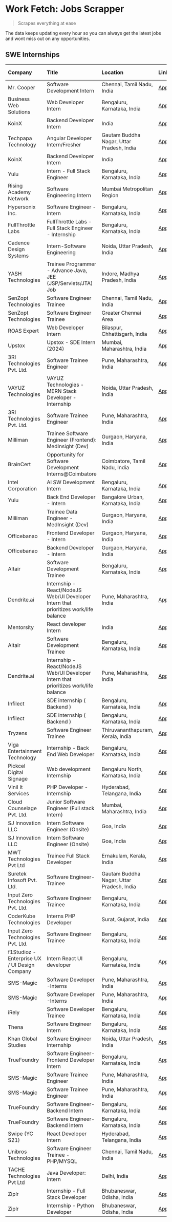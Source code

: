 # Work Fetch: Jobs Scrapper
> Scrapes everything at ease

The data keeps updating every hour so you can always get the latest jobs and wont miss out on any opportunities.

## SWE Internships
<!--START_SECTION:workfetch-->
| Company                                       | Title                                                                                | Location                                  | Link                                                                                                                                                                                                                                                                                                    | Date Posted   |
|:----------------------------------------------|:-------------------------------------------------------------------------------------|:------------------------------------------|:--------------------------------------------------------------------------------------------------------------------------------------------------------------------------------------------------------------------------------------------------------------------------------------------------------|:--------------|
| Mr. Cooper                                    | Software Development Intern                                                          | Chennai, Tamil Nadu, India                | [Apply](https://in.linkedin.com/jobs/view/software-development-intern-at-mr-cooper-3835246063?position=12&pageNum=0&refId=xVgI%2FGQO%2BZpAosOD%2FGtCmg%3D%3D&trackingId=1Cl7Iu1K8XrWnWGgU1qE%2FQ%3D%3D&trk=public_jobs_jserp-result_search-card)                                                        | 2024-02-21    |
| Business Web Solutions                        | Web Developer Intern                                                                 | Bengaluru, Karnataka, India               | [Apply](https://in.linkedin.com/jobs/view/web-developer-intern-at-business-web-solutions-3835789494?position=43&pageNum=0&refId=xVgI%2FGQO%2BZpAosOD%2FGtCmg%3D%3D&trackingId=aW18FA8brSP76%2FmI3OHiOw%3D%3D&trk=public_jobs_jserp-result_search-card)                                                  | 2024-02-21    |
| KoinX                                         | Backend Developer Intern                                                             | India                                     | [Apply](https://in.linkedin.com/jobs/view/backend-developer-intern-at-koinx-3830949245?position=26&pageNum=0&refId=xVgI%2FGQO%2BZpAosOD%2FGtCmg%3D%3D&trackingId=d8izT35t344Wg49Ha1vZjQ%3D%3D&trk=public_jobs_jserp-result_search-card)                                                                 | 2024-02-20    |
| Techpapa Technology                           | Angular Developer Intern/Fresher                                                     | Gautam Buddha Nagar, Uttar Pradesh, India | [Apply](https://in.linkedin.com/jobs/view/angular-developer-intern-fresher-at-techpapa-technology-3834305862?position=56&pageNum=0&refId=xVgI%2FGQO%2BZpAosOD%2FGtCmg%3D%3D&trackingId=DlJxu7enGjrpUHQXaqLMDw%3D%3D&trk=public_jobs_jserp-result_search-card)                                           | 2024-02-20    |
| KoinX                                         | Backend Developer Intern                                                             | India                                     | [Apply](https://in.linkedin.com/jobs/view/backend-developer-intern-at-koinx-3830949245?position=1&pageNum=2&refId=tNtP2wCzZf1K1iZA8ewyiQ%3D%3D&trackingId=uWyCOkksdybncY4PqTl7KA%3D%3D&trk=public_jobs_jserp-result_search-card)                                                                        | 2024-02-20    |
| Yulu                                          | Intern - Full Stack Engineer                                                         | Bengaluru, Karnataka, India               | [Apply](https://in.linkedin.com/jobs/view/intern-full-stack-engineer-at-yulu-3834466595?position=25&pageNum=0&refId=xVgI%2FGQO%2BZpAosOD%2FGtCmg%3D%3D&trackingId=XHJLJAWOXMGl11KwjyqBpA%3D%3D&trk=public_jobs_jserp-result_search-card)                                                                | 2024-02-19    |
| Rising Academy Network                        | Software Engineering Intern                                                          | Mumbai Metropolitan Region                | [Apply](https://in.linkedin.com/jobs/view/software-engineering-intern-at-rising-academy-network-3834483444?position=44&pageNum=0&refId=xVgI%2FGQO%2BZpAosOD%2FGtCmg%3D%3D&trackingId=%2BQcVvnz9DX24eE4dSUoJ1g%3D%3D&trk=public_jobs_jserp-result_search-card)                                           | 2024-02-19    |
| Hypersonix Inc.                               | Software Engineer - Intern                                                           | Bengaluru, Karnataka, India               | [Apply](https://in.linkedin.com/jobs/view/software-engineer-intern-at-hypersonix-inc-3833055982?position=2&pageNum=0&refId=xVgI%2FGQO%2BZpAosOD%2FGtCmg%3D%3D&trackingId=sG0fibIsjt88VgduKWgK3g%3D%3D&trk=public_jobs_jserp-result_search-card)                                                         | 2024-02-18    |
| FullThrottle Labs                             | FullThrottle Labs - Full Stack Engineer - Internship                                 | Bengaluru, Karnataka, India               | [Apply](https://in.linkedin.com/jobs/view/fullthrottle-labs-full-stack-engineer-internship-at-fullthrottle-labs-3829636016?position=48&pageNum=0&refId=xVgI%2FGQO%2BZpAosOD%2FGtCmg%3D%3D&trackingId=fEqYIn1C9a1INGfKU9gq0A%3D%3D&trk=public_jobs_jserp-result_search-card)                             | 2024-02-17    |
| Cadence Design Systems                        | Intern-Software Engineering                                                          | Noida, Uttar Pradesh, India               | [Apply](https://in.linkedin.com/jobs/view/intern-software-engineering-at-cadence-design-systems-3794689056?position=55&pageNum=0&refId=xVgI%2FGQO%2BZpAosOD%2FGtCmg%3D%3D&trackingId=Of3bzRblb8uYscmhcm5ORw%3D%3D&trk=public_jobs_jserp-result_search-card)                                             | 2024-02-17    |
| YASH Technologies                             | Trainee Programmer - Advance Java, JEE (JSP/Servlets/JTA) Job                        | Indore, Madhya Pradesh, India             | [Apply](https://in.linkedin.com/jobs/view/trainee-programmer-advance-java-jee-jsp-servlets-jta-job-at-yash-technologies-3811759183?position=39&pageNum=0&refId=xVgI%2FGQO%2BZpAosOD%2FGtCmg%3D%3D&trackingId=H2uUt%2Fk8YLX4cFc2qdWRLQ%3D%3D&trk=public_jobs_jserp-result_search-card)                   | 2024-02-13    |
| SenZopt Technologies                          | Software Engineer Trainee                                                            | Chennai, Tamil Nadu, India                | [Apply](https://in.linkedin.com/jobs/view/software-engineer-trainee-at-senzopt-technologies-3827686880?position=6&pageNum=0&refId=xVgI%2FGQO%2BZpAosOD%2FGtCmg%3D%3D&trackingId=hSKyqDhR5okXs2zH8JO1Iw%3D%3D&trk=public_jobs_jserp-result_search-card)                                                  | 2024-02-12    |
| SenZopt Technologies                          | Software Engineer Trainee                                                            | Greater Chennai Area                      | [Apply](https://in.linkedin.com/jobs/view/software-engineer-trainee-at-senzopt-technologies-3827688781?position=8&pageNum=0&refId=xVgI%2FGQO%2BZpAosOD%2FGtCmg%3D%3D&trackingId=5VjOp5OnOQKPEXheZQLrbg%3D%3D&trk=public_jobs_jserp-result_search-card)                                                  | 2024-02-12    |
| ROAS Expert                                   | Web Developer Intern                                                                 | Bilaspur, Chhattisgarh, India             | [Apply](https://in.linkedin.com/jobs/view/web-developer-intern-at-roas-expert-3828189292?position=11&pageNum=0&refId=xVgI%2FGQO%2BZpAosOD%2FGtCmg%3D%3D&trackingId=A1ldsPuC7ROTIIjCdhs2cA%3D%3D&trk=public_jobs_jserp-result_search-card)                                                               | 2024-02-12    |
| Upstox                                        | Upstox - SDE Intern (2024)                                                           | Mumbai, Maharashtra, India                | [Apply](https://in.linkedin.com/jobs/view/upstox-sde-intern-2024-at-upstox-3826556183?position=21&pageNum=0&refId=xVgI%2FGQO%2BZpAosOD%2FGtCmg%3D%3D&trackingId=D5JBjijumcveznF3T7NahQ%3D%3D&trk=public_jobs_jserp-result_search-card)                                                                  | 2024-02-10    |
| 3RI Technologies Pvt. Ltd.                    | Software Trainee Engineer                                                            | Pune, Maharashtra, India                  | [Apply](https://in.linkedin.com/jobs/view/software-trainee-engineer-at-3ri-technologies-pvt-ltd-3826557054?position=34&pageNum=0&refId=xVgI%2FGQO%2BZpAosOD%2FGtCmg%3D%3D&trackingId=2qdy5Ma2EbYLxqnJri4dVQ%3D%3D&trk=public_jobs_jserp-result_search-card)                                             | 2024-02-10    |
| VAYUZ Technologies                            | VAYUZ Technologies - MERN Stack Developer - Internship                               | Noida, Uttar Pradesh, India               | [Apply](https://in.linkedin.com/jobs/view/vayuz-technologies-mern-stack-developer-internship-at-vayuz-technologies-3822619356?position=38&pageNum=0&refId=xVgI%2FGQO%2BZpAosOD%2FGtCmg%3D%3D&trackingId=OX8ExUlvWRkZ2Pw6szJSUw%3D%3D&trk=public_jobs_jserp-result_search-card)                          | 2024-02-10    |
| 3RI Technologies Pvt. Ltd.                    | Software Trainee Engineer                                                            | Pune, Maharashtra, India                  | [Apply](https://in.linkedin.com/jobs/view/software-trainee-engineer-at-3ri-technologies-pvt-ltd-3826557054?position=9&pageNum=2&refId=tNtP2wCzZf1K1iZA8ewyiQ%3D%3D&trackingId=9rZK0c4UnWiH%2B9iUX459%2BQ%3D%3D&trk=public_jobs_jserp-result_search-card)                                                | 2024-02-10    |
| Milliman                                      | Trainee Software Engineer (Frontend): MedInsight (Dev)                               | Gurgaon, Haryana, India                   | [Apply](https://in.linkedin.com/jobs/view/trainee-software-engineer-frontend-medinsight-dev-at-milliman-3792874280?position=4&pageNum=0&refId=xVgI%2FGQO%2BZpAosOD%2FGtCmg%3D%3D&trackingId=BQV51Dx7LDzdvGYS4FJSMg%3D%3D&trk=public_jobs_jserp-result_search-card)                                      | 2024-02-09    |
| BrainCert                                     | Opportunity for Software Development Interns@Coimbatore                              | Coimbatore, Tamil Nadu, India             | [Apply](https://in.linkedin.com/jobs/view/opportunity-for-software-development-interns%40coimbatore-at-braincert-3826095058?position=54&pageNum=0&refId=xVgI%2FGQO%2BZpAosOD%2FGtCmg%3D%3D&trackingId=dVZXLfhSxCKsOVIYS3IFRA%3D%3D&trk=public_jobs_jserp-result_search-card)                            | 2024-02-09    |
| Intel Corporation                             | AI SW Development Intern                                                             | Bengaluru, Karnataka, India               | [Apply](https://in.linkedin.com/jobs/view/ai-sw-development-intern-at-intel-corporation-3826089065?position=59&pageNum=0&refId=xVgI%2FGQO%2BZpAosOD%2FGtCmg%3D%3D&trackingId=LohLsKujlip%2BrYTnz%2Bd5Tg%3D%3D&trk=public_jobs_jserp-result_search-card)                                                 | 2024-02-09    |
| Yulu                                          | Back End Developer - Intern                                                          | Bangalore Urban, Karnataka, India         | [Apply](https://in.linkedin.com/jobs/view/back-end-developer-intern-at-yulu-3821682220?position=13&pageNum=0&refId=xVgI%2FGQO%2BZpAosOD%2FGtCmg%3D%3D&trackingId=A3ys6%2FXza1lPQg0Z5dv%2FLQ%3D%3D&trk=public_jobs_jserp-result_search-card)                                                             | 2024-02-04    |
| Milliman                                      | Trainee Data Engineer - MedInsight (Dev)                                             | Gurgaon, Haryana, India                   | [Apply](https://in.linkedin.com/jobs/view/trainee-data-engineer-medinsight-dev-at-milliman-3789275187?position=51&pageNum=0&refId=xVgI%2FGQO%2BZpAosOD%2FGtCmg%3D%3D&trackingId=Y%2BHYTYlQBwHsms7coVRlFA%3D%3D&trk=public_jobs_jserp-result_search-card)                                                | 2024-02-01    |
| Officebanao                                   | Frontend Developer - Intern                                                          | Gurgaon, Haryana, India                   | [Apply](https://in.linkedin.com/jobs/view/frontend-developer-intern-at-officebanao-3822614063?position=7&pageNum=0&refId=xVgI%2FGQO%2BZpAosOD%2FGtCmg%3D%3D&trackingId=UnsTkmvtGXqXJOIQ6XPFRA%3D%3D&trk=public_jobs_jserp-result_search-card)                                                           | 2024-01-31    |
| Officebanao                                   | Backend Developer - Intern                                                           | Gurgaon, Haryana, India                   | [Apply](https://in.linkedin.com/jobs/view/backend-developer-intern-at-officebanao-3814263731?position=23&pageNum=0&refId=xVgI%2FGQO%2BZpAosOD%2FGtCmg%3D%3D&trackingId=8QsvJd8rm%2BWyDYjKKFxzcg%3D%3D&trk=public_jobs_jserp-result_search-card)                                                         | 2024-01-31    |
| Altair                                        | Software Development Trainee                                                         | Bengaluru, Karnataka, India               | [Apply](https://in.linkedin.com/jobs/view/software-development-trainee-at-altair-3817606202?position=28&pageNum=0&refId=xVgI%2FGQO%2BZpAosOD%2FGtCmg%3D%3D&trackingId=5s01%2ByubSfuSM4k2xlVgrg%3D%3D&trk=public_jobs_jserp-result_search-card)                                                          | 2024-01-31    |
| Dendrite.ai                                   | Internship - React/NodeJS Web/UI Developer Intern that prioritizes work/life balance | Pune, Maharashtra, India                  | [Apply](https://in.linkedin.com/jobs/view/internship-react-nodejs-web-ui-developer-intern-that-prioritizes-work-life-balance-at-dendrite-ai-3818948068?position=32&pageNum=0&refId=xVgI%2FGQO%2BZpAosOD%2FGtCmg%3D%3D&trackingId=XxnSLDhaS1dp0um76uB9Sw%3D%3D&trk=public_jobs_jserp-result_search-card) | 2024-01-31    |
| Mentorsity                                    | React developer Intern                                                               | India                                     | [Apply](https://in.linkedin.com/jobs/view/react-developer-intern-at-mentorsity-3820308129?position=45&pageNum=0&refId=xVgI%2FGQO%2BZpAosOD%2FGtCmg%3D%3D&trackingId=Xt9n2MMjuyuKtRjeCWuBuw%3D%3D&trk=public_jobs_jserp-result_search-card)                                                              | 2024-01-31    |
| Altair                                        | Software Development Trainee                                                         | Bengaluru, Karnataka, India               | [Apply](https://in.linkedin.com/jobs/view/software-development-trainee-at-altair-3817606202?position=3&pageNum=2&refId=tNtP2wCzZf1K1iZA8ewyiQ%3D%3D&trackingId=FZRzJ%2FZrxesYcKZcIG1tVw%3D%3D&trk=public_jobs_jserp-result_search-card)                                                                 | 2024-01-31    |
| Dendrite.ai                                   | Internship - React/NodeJS Web/UI Developer Intern that prioritizes work/life balance | Pune, Maharashtra, India                  | [Apply](https://in.linkedin.com/jobs/view/internship-react-nodejs-web-ui-developer-intern-that-prioritizes-work-life-balance-at-dendrite-ai-3818948068?position=7&pageNum=2&refId=tNtP2wCzZf1K1iZA8ewyiQ%3D%3D&trackingId=CDl%2FPRWK4PpYDC9UzsUalQ%3D%3D&trk=public_jobs_jserp-result_search-card)      | 2024-01-31    |
| Infilect                                      | SDE internship ( Backend )                                                           | Bengaluru, Karnataka, India               | [Apply](https://in.linkedin.com/jobs/view/sde-internship-backend-at-infilect-3815120558?position=27&pageNum=0&refId=xVgI%2FGQO%2BZpAosOD%2FGtCmg%3D%3D&trackingId=izkI20VunQvLg%2BK4g%2FneeQ%3D%3D&trk=public_jobs_jserp-result_search-card)                                                            | 2024-01-25    |
| Infilect                                      | SDE internship ( Backend )                                                           | Bengaluru, Karnataka, India               | [Apply](https://in.linkedin.com/jobs/view/sde-internship-backend-at-infilect-3815120558?position=2&pageNum=2&refId=tNtP2wCzZf1K1iZA8ewyiQ%3D%3D&trackingId=LvycHtyLC6lWEe38%2F7herw%3D%3D&trk=public_jobs_jserp-result_search-card)                                                                     | 2024-01-25    |
| Tryzens                                       | Software Engineer Trainee                                                            | Thiruvananthapuram, Kerala, India         | [Apply](https://in.linkedin.com/jobs/view/software-engineer-trainee-at-tryzens-3809363491?position=14&pageNum=0&refId=xVgI%2FGQO%2BZpAosOD%2FGtCmg%3D%3D&trackingId=cUbjolCGyr2gNbwEu%2Frspg%3D%3D&trk=public_jobs_jserp-result_search-card)                                                            | 2024-01-18    |
| Viga Entertainment Technology                 | Internship - Back End Web Developer                                                  | Bengaluru, Karnataka, India               | [Apply](https://in.linkedin.com/jobs/view/internship-back-end-web-developer-at-viga-entertainment-technology-3817712040?position=53&pageNum=0&refId=xVgI%2FGQO%2BZpAosOD%2FGtCmg%3D%3D&trackingId=nzOzHyLVyd8QL5w9%2FXxgGg%3D%3D&trk=public_jobs_jserp-result_search-card)                              | 2024-01-17    |
| Pickcel Digital Signage                       | Web development Internship                                                           | Bengaluru North, Karnataka, India         | [Apply](https://in.linkedin.com/jobs/view/web-development-internship-at-pickcel-digital-signage-3826062393?position=46&pageNum=0&refId=xVgI%2FGQO%2BZpAosOD%2FGtCmg%3D%3D&trackingId=WgbMFASsE8rCs%2BuWFWZ9xQ%3D%3D&trk=public_jobs_jserp-result_search-card)                                           | 2024-01-15    |
| Vinil It Services                             | PHP Developer - Internship                                                           | Hyderabad, Telangana, India               | [Apply](https://in.linkedin.com/jobs/view/php-developer-internship-at-vinil-it-services-3802010061?position=49&pageNum=0&refId=xVgI%2FGQO%2BZpAosOD%2FGtCmg%3D%3D&trackingId=mKAfjFZ9zO4lup8dhPfk%2Fw%3D%3D&trk=public_jobs_jserp-result_search-card)                                                   | 2024-01-14    |
| Cloud Counselage Pvt. Ltd.                    | Junior Software Engineer (Full stack Intern)                                         | Mumbai, Maharashtra, India                | [Apply](https://in.linkedin.com/jobs/view/junior-software-engineer-full-stack-intern-at-cloud-counselage-pvt-ltd-3803132814?position=22&pageNum=0&refId=xVgI%2FGQO%2BZpAosOD%2FGtCmg%3D%3D&trackingId=UNRcau%2ByNVY52iplbJ%2FBNg%3D%3D&trk=public_jobs_jserp-result_search-card)                        | 2024-01-11    |
| SJ Innovation LLC                             | Intern Software Engineer (Onsite)                                                    | Goa, India                                | [Apply](https://in.linkedin.com/jobs/view/intern-software-engineer-onsite-at-sj-innovation-llc-3799959011?position=35&pageNum=0&refId=xVgI%2FGQO%2BZpAosOD%2FGtCmg%3D%3D&trackingId=kT%2FRedb9VWEKDhlRZg3qdw%3D%3D&trk=public_jobs_jserp-result_search-card)                                            | 2024-01-11    |
| SJ Innovation LLC                             | Intern Software Engineer (Onsite)                                                    | Goa, India                                | [Apply](https://in.linkedin.com/jobs/view/intern-software-engineer-onsite-at-sj-innovation-llc-3799959011?position=10&pageNum=2&refId=tNtP2wCzZf1K1iZA8ewyiQ%3D%3D&trackingId=WkHMGnvCXW%2BT4fOFhpW4FQ%3D%3D&trk=public_jobs_jserp-result_search-card)                                                  | 2024-01-11    |
| MWT Technologies Pvt Ltd                      | Trainee Full Stack Developer                                                         | Ernakulam, Kerala, India                  | [Apply](https://in.linkedin.com/jobs/view/trainee-full-stack-developer-at-mwt-technologies-pvt-ltd-3800921715?position=3&pageNum=0&refId=xVgI%2FGQO%2BZpAosOD%2FGtCmg%3D%3D&trackingId=%2BtwmcC2tqeOYKhyjMoP%2FgQ%3D%3D&trk=public_jobs_jserp-result_search-card)                                       | 2024-01-09    |
| Suretek Infosoft Pvt. Ltd.                    | Software Engineer-Trainee                                                            | Gautam Buddha Nagar, Uttar Pradesh, India | [Apply](https://in.linkedin.com/jobs/view/software-engineer-trainee-at-suretek-infosoft-pvt-ltd-3800934643?position=19&pageNum=0&refId=xVgI%2FGQO%2BZpAosOD%2FGtCmg%3D%3D&trackingId=Wpf5Kbjk%2B%2BExvkZw3MqqeQ%3D%3D&trk=public_jobs_jserp-result_search-card)                                         | 2024-01-09    |
| Input Zero Technologies Pvt. Ltd.             | Software Engineer Trainee                                                            | Bengaluru, Karnataka, India               | [Apply](https://in.linkedin.com/jobs/view/software-engineer-trainee-at-input-zero-technologies-pvt-ltd-3800927643?position=30&pageNum=0&refId=xVgI%2FGQO%2BZpAosOD%2FGtCmg%3D%3D&trackingId=zL0UIyjSja5mq2qrPOQ7Zg%3D%3D&trk=public_jobs_jserp-result_search-card)                                      | 2024-01-09    |
| CoderKube Technologies                        | Interns PHP Developer                                                                | Surat, Gujarat, India                     | [Apply](https://in.linkedin.com/jobs/view/interns-php-developer-at-coderkube-technologies-3800923432?position=57&pageNum=0&refId=xVgI%2FGQO%2BZpAosOD%2FGtCmg%3D%3D&trackingId=e9RjvcDjRybyFgKYnE3qIQ%3D%3D&trk=public_jobs_jserp-result_search-card)                                                   | 2024-01-09    |
| Input Zero Technologies Pvt. Ltd.             | Software Engineer Trainee                                                            | Bengaluru, Karnataka, India               | [Apply](https://in.linkedin.com/jobs/view/software-engineer-trainee-at-input-zero-technologies-pvt-ltd-3800927643?position=5&pageNum=2&refId=tNtP2wCzZf1K1iZA8ewyiQ%3D%3D&trackingId=BrYVEEKErgcLSF%2F8dVJv4A%3D%3D&trk=public_jobs_jserp-result_search-card)                                           | 2024-01-09    |
| f1Studioz - Enterprise UX / UI Design Company | Intern React UI developer                                                            | Bengaluru, Karnataka, India               | [Apply](https://in.linkedin.com/jobs/view/intern-react-ui-developer-at-f1studioz-enterprise-ux-ui-design-company-3796354738?position=5&pageNum=0&refId=xVgI%2FGQO%2BZpAosOD%2FGtCmg%3D%3D&trackingId=T6ErRvlGbN%2BnVjKtBG6q0Q%3D%3D&trk=public_jobs_jserp-result_search-card)                           | 2024-01-08    |
| SMS-Magic                                     | Software Developer -Interns                                                          | Pune, Maharashtra, India                  | [Apply](https://in.linkedin.com/jobs/view/software-developer-interns-at-sms-magic-3799485343?position=33&pageNum=0&refId=xVgI%2FGQO%2BZpAosOD%2FGtCmg%3D%3D&trackingId=JhcZIy1Hbd67y0txGxaWWw%3D%3D&trk=public_jobs_jserp-result_search-card)                                                           | 2024-01-05    |
| SMS-Magic                                     | Software Developer -Interns                                                          | Pune, Maharashtra, India                  | [Apply](https://in.linkedin.com/jobs/view/software-developer-interns-at-sms-magic-3799485343?position=8&pageNum=2&refId=tNtP2wCzZf1K1iZA8ewyiQ%3D%3D&trackingId=FBf6v3ZqtKwQupx%2F1x9ofw%3D%3D&trk=public_jobs_jserp-result_search-card)                                                                | 2024-01-05    |
| iRely                                         | Software Developer Trainee                                                           | Bengaluru, Karnataka, India               | [Apply](https://in.linkedin.com/jobs/view/software-developer-trainee-at-irely-3801577534?position=10&pageNum=0&refId=xVgI%2FGQO%2BZpAosOD%2FGtCmg%3D%3D&trackingId=RqY8Zv%2BKAHJL1K56bNm19g%3D%3D&trk=public_jobs_jserp-result_search-card)                                                             | 2023-12-22    |
| Thena                                         | Software Engineer Intern                                                             | Bengaluru, Karnataka, India               | [Apply](https://in.linkedin.com/jobs/view/software-engineer-intern-at-thena-3778731751?position=17&pageNum=0&refId=xVgI%2FGQO%2BZpAosOD%2FGtCmg%3D%3D&trackingId=PXeTcXzYFaquNGgE3KVknQ%3D%3D&trk=public_jobs_jserp-result_search-card)                                                                 | 2023-12-05    |
| Khan Global Studies                           | Software Engineer Internship                                                         | Noida, Uttar Pradesh, India               | [Apply](https://in.linkedin.com/jobs/view/software-engineer-internship-at-khan-global-studies-3766942197?position=41&pageNum=0&refId=xVgI%2FGQO%2BZpAosOD%2FGtCmg%3D%3D&trackingId=sySV%2FqnT8aPECoLDZNo48g%3D%3D&trk=public_jobs_jserp-result_search-card)                                             | 2023-11-27    |
| TrueFoundry                                   | Software Engineer- Frontend Developer Intern                                         | Bengaluru, Karnataka, India               | [Apply](https://in.linkedin.com/jobs/view/software-engineer-frontend-developer-intern-at-truefoundry-3790095058?position=15&pageNum=0&refId=xVgI%2FGQO%2BZpAosOD%2FGtCmg%3D%3D&trackingId=1fsXEG%2FNY58hGY8ec1qmhQ%3D%3D&trk=public_jobs_jserp-result_search-card)                                      | 2023-11-24    |
| SMS-Magic                                     | Software Trainee Engineer                                                            | Pune, Maharashtra, India                  | [Apply](https://in.linkedin.com/jobs/view/software-trainee-engineer-at-sms-magic-3761409781?position=29&pageNum=0&refId=xVgI%2FGQO%2BZpAosOD%2FGtCmg%3D%3D&trackingId=42Bcl0IhH84mJZdqI%2FQeqA%3D%3D&trk=public_jobs_jserp-result_search-card)                                                          | 2023-11-16    |
| SMS-Magic                                     | Software Trainee Engineer                                                            | Pune, Maharashtra, India                  | [Apply](https://in.linkedin.com/jobs/view/software-trainee-engineer-at-sms-magic-3761409781?position=4&pageNum=2&refId=tNtP2wCzZf1K1iZA8ewyiQ%3D%3D&trackingId=L0p7J8vWs%2FqLUODuNsOz9g%3D%3D&trk=public_jobs_jserp-result_search-card)                                                                 | 2023-11-16    |
| TrueFoundry                                   | Software Engineer-Backend Intern                                                     | Bengaluru, Karnataka, India               | [Apply](https://in.linkedin.com/jobs/view/software-engineer-backend-intern-at-truefoundry-3779508170?position=31&pageNum=0&refId=xVgI%2FGQO%2BZpAosOD%2FGtCmg%3D%3D&trackingId=DPwnbttM6SzcjaUjkWQMmQ%3D%3D&trk=public_jobs_jserp-result_search-card)                                                   | 2023-11-10    |
| TrueFoundry                                   | Software Engineer-Backend Intern                                                     | Bengaluru, Karnataka, India               | [Apply](https://in.linkedin.com/jobs/view/software-engineer-backend-intern-at-truefoundry-3779508170?position=6&pageNum=2&refId=tNtP2wCzZf1K1iZA8ewyiQ%3D%3D&trackingId=3tAScvHlvsiAN4Selb%2F9xg%3D%3D&trk=public_jobs_jserp-result_search-card)                                                        | 2023-11-10    |
| Swipe (YC S21)                                | React Developer Intern                                                               | Hyderabad, Telangana, India               | [Apply](https://in.linkedin.com/jobs/view/react-developer-intern-at-swipe-yc-s21-3737600089?position=18&pageNum=0&refId=xVgI%2FGQO%2BZpAosOD%2FGtCmg%3D%3D&trackingId=3pbJPsbEyn5JoBCCaDOjnw%3D%3D&trk=public_jobs_jserp-result_search-card)                                                            | 2023-10-13    |
| Unibros Technologies                          | Software Engineer Trainee - PHP/MYSQL                                                | Chennai, Tamil Nadu, India                | [Apply](https://in.linkedin.com/jobs/view/software-engineer-trainee-php-mysql-at-unibros-technologies-3656599241?position=16&pageNum=0&refId=xVgI%2FGQO%2BZpAosOD%2FGtCmg%3D%3D&trackingId=qsImpJDfR%2FcoK3oVRoARBw%3D%3D&trk=public_jobs_jserp-result_search-card)                                     | 2023-06-12    |
| TACHE Technologies Pvt Ltd                    | Java Developer: Intern                                                               | Delhi, India                              | [Apply](https://in.linkedin.com/jobs/view/java-developer-intern-at-tache-technologies-pvt-ltd-3627622735?position=58&pageNum=0&refId=xVgI%2FGQO%2BZpAosOD%2FGtCmg%3D%3D&trackingId=QwPGcWta%2BJz%2FVIks0V4bvA%3D%3D&trk=public_jobs_jserp-result_search-card)                                           | 2023-06-06    |
| Ziplr                                         | Internship - Full Stack Developer                                                    | Bhubaneswar, Odisha, India                | [Apply](https://in.linkedin.com/jobs/view/internship-full-stack-developer-at-ziplr-3645675705?position=37&pageNum=0&refId=xVgI%2FGQO%2BZpAosOD%2FGtCmg%3D%3D&trackingId=n8PAFWfZZjBq0WJEUO3PIA%3D%3D&trk=public_jobs_jserp-result_search-card)                                                          | 2023-06-02    |
| Ziplr                                         | Internship - Python Developer                                                        | Bhubaneswar, Odisha, India                | [Apply](https://in.linkedin.com/jobs/view/internship-python-developer-at-ziplr-3645677592?position=40&pageNum=0&refId=xVgI%2FGQO%2BZpAosOD%2FGtCmg%3D%3D&trackingId=TO83vMQngH8s1Gk8v4ZA3A%3D%3D&trk=public_jobs_jserp-result_search-card)                                                              | 2023-06-02    |
<!--END_SECTION:workfetch-->
